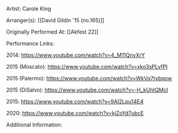 Artist: Carole King

  

Arranger(s): [[David Gildin '15 (no.165)]]

  

Originally Performed At: [[Akfest 22]]

  

Performance Links:

2014: https://www.youtube.com/watch?v=4_M11QnvXrY

2015 (Moscato): https://www.youtube.com/watch?v=xko3sPLvfPI

2015 (Palermo): https://www.youtube.com/watch?v=WkVq7tybqow

2015 (DiSalvo): https://www.youtube.com/watch?v=-H_kUhtQMcI

2015: https://www.youtube.com/watch?v=9AI2Lpu14E4

2020: https://www.youtube.com/watch?v=kjZoYd7ubcE

  

Additional Information: